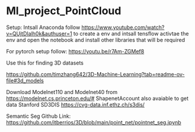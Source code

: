 # Ml_project_PointCloud


Setup:
Intsall Anaconda
follow https://www.youtube.com/watch?v=QUjtDIalh0k&authuser=1 to create a env and intsall tensflow
activtae the env and open the notebook and install other libraries that will be required


For pytorch setup follow:
https://youtu.be/r7Am-ZGMef8


Use this for finding 3D datasets

https://github.com/timzhang642/3D-Machine-Learning?tab=readme-ov-file#3d_models 






Download Modelnet110 and Modelnet40  from https://modelnet.cs.princeton.edu/#
ShapenetAccount also avaiable to get data
Stanford SD3DIS
https://cvg-data.inf.ethz.ch/s3dis/


Semantic Seg Github Link:
https://github.com/itberrios/3D/blob/main/point_net/pointnet_seg.ipynb
